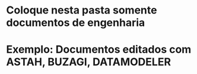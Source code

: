 # Coloque nesta pasta somente documentos de engenharia
# Exemplo: Documentos editados com ASTAH, BUZAGI, DATAMODELER
